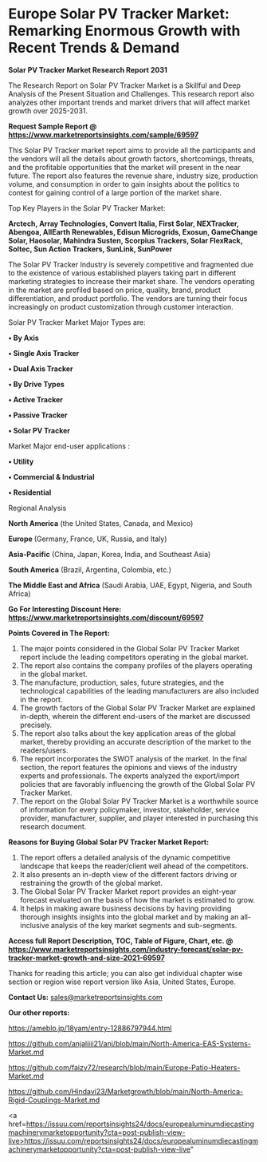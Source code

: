 # Europe Solar PV Tracker Market: Remarking Enormous Growth with Recent Trends & Demand

<strong>Solar PV Tracker Market Research Report 2031</strong>

The Research Report on Solar PV Tracker Market is a Skillful and Deep Analysis of the Present Situation and Challenges. This research report also analyzes other important trends and market drivers that will affect market growth over 2025-2031.

<strong>Request Sample Report @ <a href=https://www.marketreportsinsights.com/sample/69597>https://www.marketreportsinsights.com/sample/69597</a></strong>

This Solar PV Tracker market report aims to provide all the participants and the vendors will all the details about growth factors, shortcomings, threats, and the profitable opportunities that the market will present in the near future. The report also features the revenue share, industry size, production volume, and consumption in order to gain insights about the politics to contest for gaining control of a large portion of the market share.

Top Key Players in the Solar PV Tracker Market:

<strong>Arctech, Array Technologies, Convert Italia, First Solar, NEXTracker, Abengoa, AllEarth Renewables, Edisun Microgrids, Exosun, GameChange Solar, Haosolar, Mahindra Susten, Scorpius Trackers, Solar FlexRack, Soltec, Sun Action Trackers, SunLink, SunPower</strong>

The Solar PV Tracker Industry is severely competitive and fragmented due to the existence of various established players taking part in different marketing strategies to increase their market share. The vendors operating in the market are profiled based on price, quality, brand, product differentiation, and product portfolio. The vendors are turning their focus increasingly on product customization through customer interaction.

Solar PV Tracker Market Major Types are:

<strong>• By Axis

• Single Axis Tracker

• Dual Axis Tracker

• By Drive Types

• Active Tracker

• Passive Tracker

• Solar PV Tracker</strong>

Market Major end-user applications :

<strong>• Utility

• Commercial & Industrial

• Residential</strong>

Regional Analysis

</u><strong><b>North America</b></strong> (the United States, Canada, and Mexico)

<strong><b>Europe </b></strong>(Germany, France, UK, Russia, and Italy)

<strong><b>Asia-Pacific</b></strong> (China, Japan, Korea, India, and Southeast Asia)

<strong><b>South America</b></strong> (Brazil, Argentina, Colombia, etc.)

<strong><b>The Middle East and Africa</b></strong> (Saudi Arabia, UAE, Egypt, Nigeria, and South Africa)

<strong>Go For Interesting Discount Here: <a href=https://www.marketreportsinsights.com/discount/69597>https://www.marketreportsinsights.com/discount/69597</a></strong>

<strong>Points Covered in The Report:</strong>
<ol>
  <li>The major points considered in the Global Solar PV Tracker Market report include the leading competitors operating in the global market.</li>
  <li>The report also contains the company profiles of the players operating in the global market.</li>
  <li>The manufacture, production, sales, future strategies, and the technological capabilities of the leading manufacturers are also included in the report.</li>
  <li>The growth factors of the Global Solar PV Tracker Market are explained in-depth, wherein the different end-users of the market are discussed precisely.</li>
  <li>The report also talks about the key application areas of the global market, thereby providing an accurate description of the market to the readers/users.</li>
  <li>The report incorporates the SWOT analysis of the market. In the final section, the report features the opinions and views of the industry experts and professionals. The experts analyzed the export/import policies that are favorably influencing the growth of the Global Solar PV Tracker Market.</li>
  <li>The report on the Global Solar PV Tracker Market is a worthwhile source of information for every policymaker, investor, stakeholder, service provider, manufacturer, supplier, and player interested in purchasing this research document.</li>
</ol>
<strong>Reasons for Buying Global Solar PV Tracker Market Report:</strong>

<ol>
  <li>The report offers a detailed analysis of the dynamic competitive landscape that keeps the reader/client well ahead of the competitors.</li>
  <li>It also presents an in-depth view of the different factors driving or restraining the growth of the global market.</li>
  <li>The Global Solar PV Tracker Market report provides an eight-year forecast evaluated on the basis of how the market is estimated to grow.</li>
  <li>It helps in making aware business decisions by having providing thorough insights insights into the global market and by making an all-inclusive analysis of the key market segments and sub-segments.</li>
</ol>
<strong>Access full Report Description, TOC, Table of Figure, Chart, etc. @ <a href=https://www.marketreportsinsights.com/industry-forecast/solar-pv-tracker-market-growth-and-size-2021-69597>https://www.marketreportsinsights.com/industry-forecast/solar-pv-tracker-market-growth-and-size-2021-69597</a></strong>


Thanks for reading this article; you can also get individual chapter wise section or region wise report version like Asia, United States, Europe.

<strong>Contact Us:</strong>
sales@marketreportsinsights.com

<strong>Our other reports:</strong>

<a href=https://ameblo.jp/18yam/entry-12886797944.html>https://ameblo.jp/18yam/entry-12886797944.html</a>

<a href=https://github.com/anjaliiii21/anj/blob/main/North-America-EAS-Systems-Market.md>https://github.com/anjaliiii21/anj/blob/main/North-America-EAS-Systems-Market.md</a>

<a href=https://github.com/faizy72/research/blob/main/Europe-Patio-Heaters-Market.md>https://github.com/faizy72/research/blob/main/Europe-Patio-Heaters-Market.md</a>

<a href=https://github.com/Hindavi23/Marketgrowth/blob/main/North-America-Rigid-Couplings-Market.md>https://github.com/Hindavi23/Marketgrowth/blob/main/North-America-Rigid-Couplings-Market.md</a>

<a href=https://issuu.com/reportsinsights24/docs/europealuminumdiecastingmachinerymarketopportunity?cta=post-publish-view-live>https://issuu.com/reportsinsights24/docs/europealuminumdiecastingmachinerymarketopportunity?cta=post-publish-view-live</a>"
